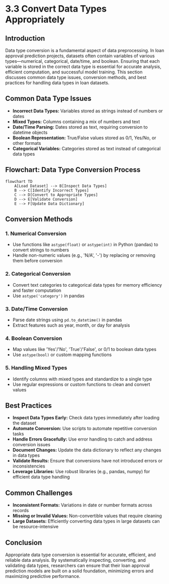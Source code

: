 # 3.3 Convert Data Types Appropriately

## Introduction

Data type conversion is a fundamental aspect of data preprocessing. In loan approval prediction projects, datasets often contain variables of various types—numerical, categorical, date/time, and boolean. Ensuring that each variable is stored in the correct data type is essential for accurate analysis, efficient computation, and successful model training. This section discusses common data type issues, conversion methods, and best practices for handling data types in loan datasets.

## Common Data Type Issues

- **Incorrect Data Types:** Variables stored as strings instead of numbers or dates
- **Mixed Types:** Columns containing a mix of numbers and text
- **Date/Time Parsing:** Dates stored as text, requiring conversion to datetime objects
- **Boolean Representation:** True/False values stored as 0/1, Yes/No, or other formats
- **Categorical Variables:** Categories stored as text instead of categorical data types

## Flowchart: Data Type Conversion Process

```mermaid
flowchart TD
    A[Load Dataset] --> B[Inspect Data Types]
    B --> C[Identify Incorrect Types]
    C --> D[Convert to Appropriate Types]
    D --> E[Validate Conversion]
    E --> F[Update Data Dictionary]
```

## Conversion Methods

### 1. Numerical Conversion
- Use functions like `astype(float)` or `astype(int)` in Python (pandas) to convert strings to numbers
- Handle non-numeric values (e.g., 'N/A', '-') by replacing or removing them before conversion

### 2. Categorical Conversion
- Convert text categories to categorical data types for memory efficiency and faster computation
- Use `astype('category')` in pandas

### 3. Date/Time Conversion
- Parse date strings using `pd.to_datetime()` in pandas
- Extract features such as year, month, or day for analysis

### 4. Boolean Conversion
- Map values like 'Yes'/'No', 'True'/'False', or 0/1 to boolean data types
- Use `astype(bool)` or custom mapping functions

### 5. Handling Mixed Types
- Identify columns with mixed types and standardize to a single type
- Use regular expressions or custom functions to clean and convert values

## Best Practices

- **Inspect Data Types Early:** Check data types immediately after loading the dataset
- **Automate Conversion:** Use scripts to automate repetitive conversion tasks
- **Handle Errors Gracefully:** Use error handling to catch and address conversion issues
- **Document Changes:** Update the data dictionary to reflect any changes in data types
- **Validate Results:** Ensure that conversions have not introduced errors or inconsistencies
- **Leverage Libraries:** Use robust libraries (e.g., pandas, numpy) for efficient data type handling

## Common Challenges

- **Inconsistent Formats:** Variations in date or number formats across records
- **Missing or Invalid Values:** Non-convertible values that require cleaning
- **Large Datasets:** Efficiently converting data types in large datasets can be resource-intensive

## Conclusion

Appropriate data type conversion is essential for accurate, efficient, and reliable data analysis. By systematically inspecting, converting, and validating data types, researchers can ensure that their loan approval prediction models are built on a solid foundation, minimizing errors and maximizing predictive performance.
